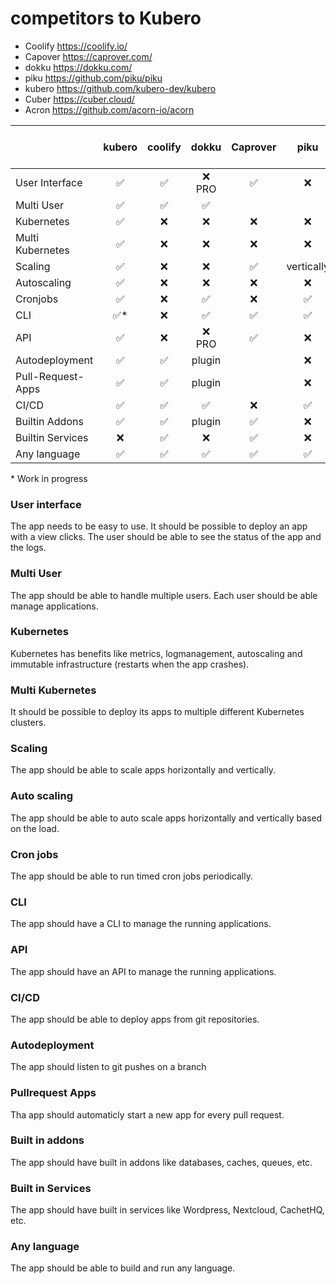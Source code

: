 # competitors to Kubero

- Coolify https://coolify.io/
- Capover https://caprover.com/
- dokku https://dokku.com/
- piku https://github.com/piku/piku
- kubero https://github.com/kubero-dev/kubero
- Cuber https://cuber.cloud/
- Acron https://github.com/acorn-io/acorn


|                   | kubero              | coolify            | dokku              | Caprover           | piku               | Cuber              | Acorn        | Heroku <br>Private Space |
|-------------------|:-------------------:|:------------------:|:------------------:|:------------------:|:------------------:|:------------------:|:------------------:|:------------------:|
| User Interface    | :white_check_mark:  | :white_check_mark: | :x: PRO            | :white_check_mark: | :x:                | :x:                | :x:                | :white_check_mark: |
| Multi User        | :white_check_mark:  | :white_check_mark: | :white_check_mark: |                    |                    |                    |                    | :white_check_mark: |
| Kubernetes        | :white_check_mark:  | :x:                | :x:                | :x:                | :x:                | :white_check_mark: | :white_check_mark: | :white_check_mark: |
| Multi Kubernetes  | :white_check_mark:  | :x:                | :x:                | :x:                | :x:                | :x:                | :x:                | N/A                |
| Scaling           | :white_check_mark:  | :x:                | :x:                | :white_check_mark: | vertically         | :x:                | :x:                | :white_check_mark: |
| Autoscaling       | :white_check_mark:  | :x:                | :x:                | :x:                | :x:                | :x:                | :x:                | :white_check_mark: |
| Cronjobs          | :white_check_mark:  | :x:                | :white_check_mark: | :x:                | :white_check_mark: | :white_check_mark: | :white_check_mark: | :white_check_mark: |
| CLI               | :white_check_mark:* | :x:                | :white_check_mark: | :white_check_mark: | :white_check_mark: | :white_check_mark: | :white_check_mark: | :white_check_mark: |
| API               | :white_check_mark:  | :x:                | :x: PRO            | :white_check_mark: | :x:                |                    | :white_check_mark: | :white_check_mark: |
| Autodeployment    | :white_check_mark:  | :white_check_mark: | plugin             |                    | :x:                |                    |                    | :white_check_mark: |
| Pull-Request-Apps | :white_check_mark:  | :white_check_mark: | plugin             |                    | :x:                | :x:                | :x:                | :white_check_mark: |
| CI/CD             | :white_check_mark:  | :white_check_mark: | :white_check_mark: | :x:                | :white_check_mark: | :x:                | :x:                | :white_check_mark: |
| Builtin Addons    | :white_check_mark:  | :white_check_mark: | plugin             | :white_check_mark: | :x:                |                    |                    | :white_check_mark: |
| Builtin Services  | :x:                 | :white_check_mark: | :x:                | :white_check_mark: | :x:                |                    |                    | :white_check_mark: |
| Any language      | :white_check_mark:  | :white_check_mark: | :white_check_mark: | :white_check_mark: | :white_check_mark: |                    |                    | :white_check_mark: |


\* Work in progress




### User interface
The app needs to be easy to use. It should be possible to deploy an app with a view clicks. The user should be able to see the status of the app and the logs.

### Multi User
The app should be able to handle multiple users. Each user should be able manage applications.

### Kubernetes
Kubernetes has benefits like metrics, logmanagement, autoscaling and immutable infrastructure (restarts when the app crashes).

### Multi Kubernetes
It should be possible to deploy its apps to multiple different Kubernetes clusters.
### Scaling
The app should be able to scale apps horizontally and vertically.

### Auto scaling
The app should be able to auto scale apps horizontally and vertically based on the load.

### Cron jobs
The app should be able to run timed cron jobs periodically.

### CLI
The app should have a CLI to manage the running applications.

### API
The app should have an API to manage the running applications.

### CI/CD
The app should be able to deploy apps from git repositories.

### Autodeployment
The app should listen to git pushes on a branch

### Pullrequest Apps
Tha app should automaticly start a new app for every pull request.

### Built in addons
The app should have built in addons like databases, caches, queues, etc.

### Built in Services
The app should have built in services like Wordpress, Nextcloud, CachetHQ, etc.

### Any language
The app should be able to build and run any language.